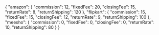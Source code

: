 {
  "amazon": {
    "commission": 12,
    "fixedFee": 20,
    "closingFee": 15,
    "returnRate": 8,
    "returnShipping": 120
  },
  "flipkart": {
    "commission": 15,
    "fixedFee": 15,
    "closingFee": 12,
    "returnRate": 9,
    "returnShipping": 100
  },
  "meesho": {
    "commission": 0,
    "fixedFee": 0,
    "closingFee": 0,
    "returnRate": 10,
    "returnShipping": 80
  }
}
